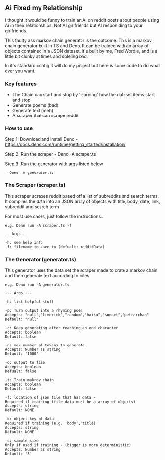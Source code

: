 ## Ai Fixed my Relationship

I thought it would be funny to train an AI on reddit posts about people using Ai in their relationships. Not AI girlfriends but AI responiding to your girlfriends.

This faulty ass markov chain generator is the outcome. This is a markov chain generator built in TS and Deno. It can be trained with an array of objects contained in a JSON dataset. It's built by me, Fred Wordie, and is a little bit clunky at times and spleling bad.

In it's standard config it will do my project but here is some code to do what ever you want.

### Key features

 - The Chain can start and stop by 'learning' how the dataset items start and stop
 - Generate poems (bad)
 - Generate text (meh)
 - A scraper that can scrape reddit

### How to use

Step 1: Download and install Deno
    - https://docs.deno.com/runtime/getting_started/installation/

Step 2: Run the scraper
    - Deno -A scraper.ts

Step 3: Run the generator with args listed below

    - Deno -A generator.ts


### The Scraper (scraper.ts)

This scraper scrapes reddit based off a list of subreddits and search terms.
It compiles the data into an JSON array of objects with title, body, date, link, subreddit and search term

For most use cases, just follow the instructions...

```
e.g. Deno run -A scraper.ts -f
```

```
-- Args --

-h: see help info
-f: filename to save to (defualt: redditData)
```

### The Generator (generator.ts)

This generator uses the data set the scraper made to crate a markov chain and then generate text according to rules.

```
e.g. Deno run -A generator.ts
```
```
--- Args ---

-h: list helpful stuff

-p: Turn output into a rhyming poem
Accepts: "null","limerick","random","haiku","sonnet","petrarchan"
Default: "null"

-c: Keep generating after reaching an end character
Accepts: boolean
Default: false

-n: max number of tokens to generate
Accepts: Number as string
Default: '1000'

-o: output to file
Accepts: boolean
Defualt: false

-t: Train makrov chain
Accepts: boolean
Default: false

-f: location of json file that has data -
Required if training (file data must be a array of objects)
Accepts: string
Default: NONE

-k: object key of data
Required if training (e.g. 'body','title)
Accepts: string
Default: NONE

-s: sample size
Only if used if training - (bigger is more deterministic)
Accepts: Number as string
Default: '3'

```
